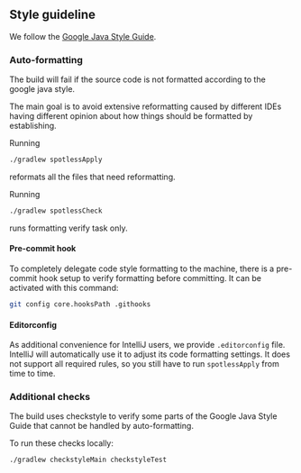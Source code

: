 ## Style guideline

We follow the [Google Java Style Guide](https://google.github.io/styleguide/javaguide.html).

### Auto-formatting

The build will fail if the source code is not formatted according to the google java style.

The main goal is to avoid extensive reformatting caused by different IDEs having different opinion
about how things should be formatted by establishing.

Running

```bash
./gradlew spotlessApply
```

reformats all the files that need reformatting.

Running

```bash
./gradlew spotlessCheck
```

runs formatting verify task only.

#### Pre-commit hook

To completely delegate code style formatting to the machine,
there is a pre-commit hook setup to verify formatting before committing.
It can be activated with this command:

```bash
git config core.hooksPath .githooks
```

#### Editorconfig

As additional convenience for IntelliJ users, we provide `.editorconfig`
file. IntelliJ will automatically use it to adjust its code formatting settings.
It does not support all required rules, so you still have to run
`spotlessApply` from time to time.

### Additional checks

The build uses checkstyle to verify some parts of the Google Java Style Guide that cannot be handled
by auto-formatting.

To run these checks locally:

```
./gradlew checkstyleMain checkstyleTest
```
